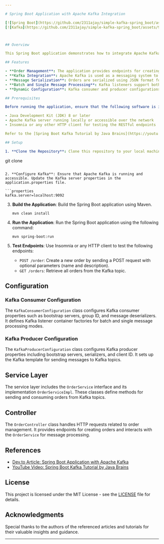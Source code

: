 ```yaml
---

# Spring Boot Application with Apache Kafka Integration

[![Spring Boot](https://github.com/2311ajay/simple-kafka-spring_boot/assets/92317294/2443afc6-d351-4c0a-b522-cfc828329643)](https://spring.io/)
[![Kafka](https://github.com/2311ajay/simple-kafka-spring_boot/assets/92317294/c5bc361f-abb9-48a1-b3c2-f0005673c6cd)](https://kafka.apache.org/)



## Overview

This Spring Boot application demonstrates how to integrate Apache Kafka into a microservice architecture for messaging and event-driven communication. It allows for the asynchronous processing of messages using Kafka topics and consumers.

## Features

- **Order Management**: The application provides endpoints for creating orders, which are then sent to Kafka topics for processing.
- **Kafka Integration**: Apache Kafka is used as a messaging system to handle order processing asynchronously.
- **Message Serialization**: Orders are serialized using JSON format for communication between producers and consumers.
- **Batch and Single Message Processing**: Kafka listeners support both batch and single message processing modes for flexibility and optimization.
- **Dynamic Configuration**: Kafka consumer and producer configurations can be customized using properties defined in the application.properties file.

## Prerequisites

Before running the application, ensure that the following software is installed:

- Java Development Kit (JDK) 8 or later
- Apache Kafka server running locally or accessible over the network
- Insomnia or any other HTTP client for testing the RESTful endpoints

Refer to the [Spring Boot Kafka Tutorial by Java Brains](https://youtu.be/aKDWWICgfA0?si=1A7pt2hvXfS05v4d) for comprehensive guidance on Apache Kafka.

## Setup

1. **Clone the Repository**: Clone this repository to your local machine.

   ```
   git clone <repository-url>
   ```

2. **Configure Kafka**: Ensure that Apache Kafka is running and accessible. Update the Kafka server properties in the application.properties file.

   ```properties
   kafka.server=localhost:9092
   ```

3. **Build the Application**: Build the Spring Boot application using Maven.

   ```
   mvn clean install
   ```

4. **Run the Application**: Run the Spring Boot application using the following command:

   ```
   mvn spring-boot:run
   ```

5. **Test Endpoints**: Use Insomnia or any HTTP client to test the following endpoints:

   - `POST /order`: Create a new order by sending a POST request with optional parameters (name and description).
   - `GET /orders`: Retrieve all orders from the Kafka topic.

## Configuration

### Kafka Consumer Configuration

The `KafkaConsumerConfiguration` class configures Kafka consumer properties such as bootstrap servers, group ID, and message deserializers. It defines Kafka listener container factories for batch and single message processing modes.

### Kafka Producer Configuration

The `KafkaProducerConfiguration` class configures Kafka producer properties including bootstrap servers, serializers, and client ID. It sets up the Kafka template for sending messages to Kafka topics.

## Service Layer

The service layer includes the `OrderService` interface and its implementation `OrderServiceImpl`. These classes define methods for sending and consuming orders from Kafka topics.

## Controller

The `OrderController` class handles HTTP requests related to order management. It provides endpoints for creating orders and interacts with the `OrderService` for message processing.

## References

- [Dev.to Article: Spring Boot Application with Apache Kafka](https://dev.to/lehauchicha/spring-boot-application-with-apache-kafka-299n)
- [YouTube Video: Spring Boot Kafka Tutorial by Java Brains](https://youtu.be/aKDWWICgfA0?si=1A7pt2hvXfS05v4d)

## License

This project is licensed under the MIT License - see the [LICENSE](LICENSE) file for details.

## Acknowledgments

Special thanks to the authors of the referenced articles and tutorials for their valuable insights and guidance.

---
```


